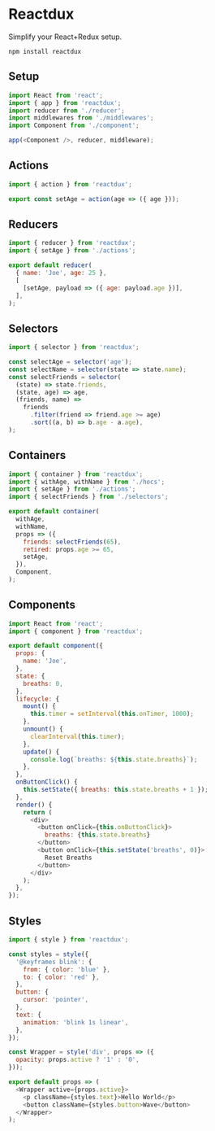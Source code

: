 # Reactdux
Simplify your React+Redux setup.

```npm install reactdux```


## Setup

```js
import React from 'react';
import { app } from 'reactdux';
import reducer from './reducer';
import middlewares from './middlewares';
import Component from './component';

app(<Component />, reducer, middleware);
```

## Actions

```js
import { action } from 'reactdux';

export const setAge = action(age => ({ age }));
```

## Reducers

```js
import { reducer } from 'reactdux';
import { setAge } from './actions';

export default reducer(
  { name: 'Joe', age: 25 },
  [
    [setAge, payload => ({ age: payload.age })],
  ],
);
```

## Selectors
```js
import { selector } from 'reactdux';

const selectAge = selector('age');
const selectName = selector(state => state.name);
const selectFriends = selector(
  (state) => state.friends,
  (state, age) => age,
  (friends, name) =>
    friends
      .filter(friend => friend.age >= age)
      .sort((a, b) => b.age - a.age),
);
```

## Containers
```js
import { container } from 'reactdux';
import { withAge, withName } from './hocs';
import { setAge } from './actions';
import { selectFriends } from './selectors';

export default container(
  withAge,
  withName,
  props => ({
    friends: selectFriends(65),
    retired: props.age >= 65,
    setAge,
  }),
  Component,
);
```

## Components
```js
import React from 'react';
import { component } from 'reactdux';

export default component({
  props: {
    name: 'Joe',
  },
  state: {
    breaths: 0,
  },
  lifecycle: {
    mount() {
      this.timer = setInterval(this.onTimer, 1000);
    },
    unmount() {
      clearInterval(this.timer);
    },
    update() {
      console.log(`breaths: ${this.state.breaths}`);
    },
  },
  onButtonClick() {
    this.setState({ breaths: this.state.breaths + 1 });
  },
  render() {
    return (
      <div>
        <button onClick={this.onButtonClick}>
          breaths: {this.state.breaths}
        </button>
        <button onClick={this.setState('breaths', 0)}>
          Reset Breaths
        </button>
      </div>
    );
  },
});
```

## Styles
```js
import { style } from 'reactdux';

const styles = style({
  '@keyframes blink': {
    from: { color: 'blue' },
    to: { color: 'red' },
  },
  button: {
    cursor: 'pointer',
  },
  text: {
    animation: 'blink 1s linear',
  },
});

const Wrapper = style('div', props => ({
  opacity: props.active ? '1' : '0',
}));

export default props => (
  <Wrapper active={props.active}>
    <p className={styles.text}>Hello World</p>
    <button className={styles.button>Wave</button>
  </Wrapper>
);
```
